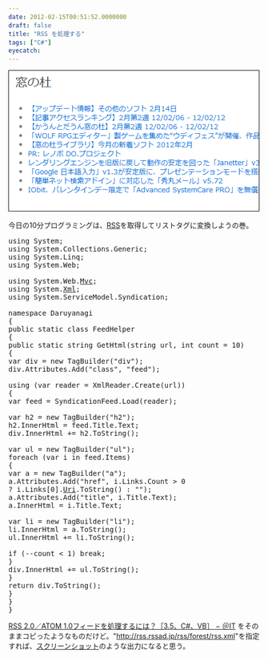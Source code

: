 ```yaml
---
date: 2012-02-15T00:51:52.0000000
draft: false
title: "RSS を処理する"
tags: ["C#"]
eyecatch: 
---
```

<p><img src="20120215004043.png" alt="f:id:daruyanagi:20120215004043p:plain" title="f:id:daruyanagi:20120215004043p:plain" class="hatena-fotolife"></p><p>今日の10分プログラミングは、<a class="keyword" href="http://d.hatena.ne.jp/keyword/RSS">RSS</a>を取得してリストタグに変換しようの巻。</p>

<pre class="code lang-cs" data-lang="cs">using System;
using System.Collections.Generic;
using System.Linq;
using System.Web;

using System.Web.<a class="keyword" href="http://d.hatena.ne.jp/keyword/Mvc">Mvc</a>;
using System.<a class="keyword" href="http://d.hatena.ne.jp/keyword/Xml">Xml</a>;
using System.ServiceModel.Syndication;

namespace Daruyanagi
{
public static class FeedHelper
{
public static string GetHtml(string url, int count = 10)
{
var div = new TagBuilder(&#34;div&#34;);
div.Attributes.Add(&#34;class&#34;, &#34;feed&#34;);

using (var reader = XmlReader.Create(url))
{
var feed = SyndicationFeed.Load(reader);

var h2 = new TagBuilder(&#34;h2&#34;);
h2.InnerHtml = feed.Title.Text;
div.InnerHtml += h2.ToString();

var ul = new TagBuilder(&#34;ul&#34;);
foreach (var i in feed.Items)
{
var a = new TagBuilder(&#34;a&#34;);
a.Attributes.Add(&#34;href&#34;, i.Links.Count &gt; 0
? i.Links[0].<a class="keyword" href="http://d.hatena.ne.jp/keyword/Uri">Uri</a>.ToString() : &#34;&#34;);
a.Attributes.Add(&#34;title&#34;, i.Title.Text);
a.InnerHtml = i.Title.Text;

var li = new TagBuilder(&#34;li&#34;);
li.InnerHtml = a.ToString();
ul.InnerHtml += li.ToString();

if (--count &lt; 1) break;
}
div.InnerHtml += ul.ToString();
}
return div.ToString();
}
}
}</pre>
<p><a href="http://www.atmarkit.co.jp/fdotnet/dotnettips/753rssfeed/rssfeed.html">RSS 2.0&#xFF0F;ATOM 1.0&#x30D5;&#x30A3;&#x30FC;&#x30C9;&#x3092;&#x51E6;&#x7406;&#x3059;&#x308B;&#x306B;&#x306F;&#xFF1F;&#xFF3B;3.5&#x3001;C#&#x3001;VB&#xFF3D; &minus; &#xFF20;IT</a> をそのままコピったようなものだけど。"<a href="http://rss.rssad.jp/rss/forest/rss.xml">http://rss.rssad.jp/rss/forest/rss.xml</a>"を指定すれば、<a class="keyword" href="http://d.hatena.ne.jp/keyword/%A5%B9%A5%AF%A5%EA%A1%BC%A5%F3%A5%B7%A5%E7%A5%C3%A5%C8">スクリーンショット</a>のような出力になると思う。</p>
